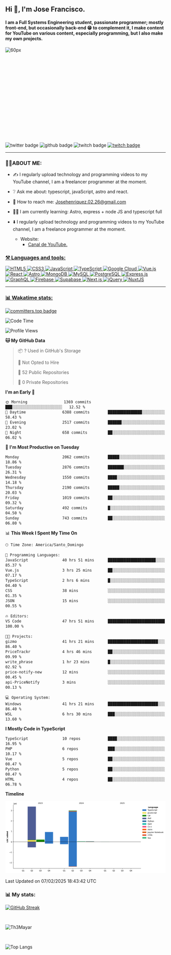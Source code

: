 ## Hi 👋, I'm Jose Francisco.

#### I am a Full Systems Engineering student, passionate programmer; mostly front-end, but occasionally back-end 😁 to complement it, I make content for YouTube on various content, especially programming, but I also make my own projects. 

<div style="width:50%;height:0;padding-bottom:56%;position:relative;">
  <img src="https://media.giphy.com/media/bAQH7WXKqtIBrPs7sR/giphy.gif" alt="60px" witdh="100px" height="80px">
 </div>
 <br>
 <div id="badges" align="left">
    <img src="https://img.shields.io/twitter/follow/G4Henriquez?color=%23298AC1&style=for-the-badge" alt="twitter badge" />
    <img src="https://img.shields.io/github/followers/Th3Mayar?style=for-the-badge" alt="github badge" />
    <img src="https://img.shields.io/twitch/status/th3mayar?color=%232A8DC6&style=for-the-badge" alt="twitch badge" />
    <a href="https://www.linkedin.com/in/jose-fhenr%C3%ADquez/"><img src="https://content.linkedin.com/content/dam/brand/site/img/logo/logo-tm.png" alt="twitch badge" witdh="60" height="28"/></a>
</div>

***

### 👨‍💻ABOUT ME:
+ ✍️ I regularly upload technology and programming videos to my YouTube channel, I am a freelancer programmer at the moment.

+ ❔ Ask me about: typescript, javaScript, astro and react.

+ 📧 How to reach me: Josehenriquez.02.26@gmail.com

+ 👨‍🎓 I am currently learning: Astro, express + node JS and typescript full

+ ⬇️ I regularly upload technology and programming videos to my YouTube channel, I am a freelance programmer at the moment.
  + Website: <ul><li><a href="https://www.youtube.com/channel/UCIK-txT4Zggh55NVEHgzaKQ">Canal de YouTube.</li></ul>

### ⚒️ Languages and tools:
<div align="left">

  ![HTML5](https://img.shields.io/badge/html5-%23E34F26.svg?style=for-the-badge&logo=html5&logoColor=white)
  ![CSS3](https://img.shields.io/badge/css3-%231572B6.svg?style=for-the-badge&logo=css3&logoColor=white)
  ![JavaScript](https://img.shields.io/badge/javascript-%23F7DF1E.svg?style=for-the-badge&logo=javascript&logoColor=black)
  ![TypeScript](https://img.shields.io/badge/typescript-%23007ACC.svg?style=for-the-badge&logo=typescript&logoColor=white)
  ![Google Cloud](https://img.shields.io/badge/Google_Cloud-%234285F4.svg?style=for-the-badge&logo=google-cloud&logoColor=white)
  ![Vue.js](https://img.shields.io/badge/vuejs-%2335495e.svg?style=for-the-badge&logo=vue.js&logoColor=%234FC08D)
  ![React](https://img.shields.io/badge/react-%2320232a.svg?style=for-the-badge&logo=react&logoColor=%2361DAFB)
  ![Astro](https://img.shields.io/badge/astro-%23FF5D01.svg?style=for-the-badge&logo=astro&logoColor=white)
  ![MongoDB](https://img.shields.io/badge/mongodb-%2347A248.svg?style=for-the-badge&logo=mongodb&logoColor=white)
  ![MySQL](https://img.shields.io/badge/mysql-%2300f.svg?style=for-the-badge&logo=mysql&logoColor=white)
  ![PostgreSQL](https://img.shields.io/badge/postgresql-%23336791.svg?style=for-the-badge&logo=postgresql&logoColor=white)
  ![Express.js](https://img.shields.io/badge/express.js-%23404d59.svg?style=for-the-badge&logo=express&logoColor=%2361DAFB)
  ![GraphQL](https://img.shields.io/badge/graphql-%23E10098.svg?style=for-the-badge&logo=graphql&logoColor=white)
  ![Firebase](https://img.shields.io/badge/firebase-%23039BE5.svg?style=for-the-badge&logo=firebase)
  ![Supabase](https://img.shields.io/badge/supabase-%23000000.svg?style=for-the-badge&logo=supabase&logoColor=3ECF8E)
  ![Next.js](https://img.shields.io/badge/next.js-%23000000.svg?style=for-the-badge&logo=next.js&logoColor=white)
  ![jQuery](https://img.shields.io/badge/jquery-%230769AD.svg?style=for-the-badge&logo=jquery&logoColor=white)
  ![NuxtJS](https://img.shields.io/badge/nuxtjs-%2300DC82.svg?style=for-the-badge&logo=nuxtdotjs&logoColor=white)
</div>

***

### 📊 Wakatime stats:
[![committers.top badge](https://user-badge.committers.top/dominican_republic/Th3Mayar.svg)](https://user-badge.committers.top/dominican_republic/Th3Mayar)
<!--START_SECTION:waka-->
![Code Time](http://img.shields.io/badge/Code%20Time-1%2C568%20hrs%2020%20mins-blue)

![Profile Views](http://img.shields.io/badge/Profile%20Views-1-blue)

**🐱 My GitHub Data** 

> 📦 ? Used in GitHub's Storage 
 > 
> 🚫 Not Opted to Hire
 > 
> 📜 52 Public Repositories 
 > 
> 🔑 0 Private Repositories 
 > 
**I'm an Early 🐤** 

```text
🌞 Morning                1369 commits        ███░░░░░░░░░░░░░░░░░░░░░░   12.52 % 
🌆 Daytime                6388 commits        ███████████████░░░░░░░░░░   58.43 % 
🌃 Evening                2517 commits        ██████░░░░░░░░░░░░░░░░░░░   23.02 % 
🌙 Night                  658 commits         ██░░░░░░░░░░░░░░░░░░░░░░░   06.02 % 
```
📅 **I'm Most Productive on Tuesday** 

```text
Monday                   2062 commits        █████░░░░░░░░░░░░░░░░░░░░   18.86 % 
Tuesday                  2876 commits        ███████░░░░░░░░░░░░░░░░░░   26.31 % 
Wednesday                1550 commits        ████░░░░░░░░░░░░░░░░░░░░░   14.18 % 
Thursday                 2190 commits        █████░░░░░░░░░░░░░░░░░░░░   20.03 % 
Friday                   1019 commits        ██░░░░░░░░░░░░░░░░░░░░░░░   09.32 % 
Saturday                 492 commits         █░░░░░░░░░░░░░░░░░░░░░░░░   04.50 % 
Sunday                   743 commits         ██░░░░░░░░░░░░░░░░░░░░░░░   06.80 % 
```


📊 **This Week I Spent My Time On** 

```text
🕑︎ Time Zone: America/Santo_Domingo

💬 Programming Languages: 
JavaScript               40 hrs 51 mins      █████████████████████░░░░   85.37 % 
Vue.js                   3 hrs 25 mins       ██░░░░░░░░░░░░░░░░░░░░░░░   07.17 % 
TypeScript               2 hrs 6 mins        █░░░░░░░░░░░░░░░░░░░░░░░░   04.40 % 
CSS                      38 mins             ░░░░░░░░░░░░░░░░░░░░░░░░░   01.35 % 
JSON                     15 mins             ░░░░░░░░░░░░░░░░░░░░░░░░░   00.55 % 

🔥 Editors: 
VS Code                  47 hrs 51 mins      █████████████████████████   100.00 % 

🐱‍💻 Projects: 
gizmo                    41 hrs 21 mins      ██████████████████████░░░   86.40 % 
PriceTrackr              4 hrs 46 mins       ██░░░░░░░░░░░░░░░░░░░░░░░   09.99 % 
write_phrase             1 hr 23 mins        █░░░░░░░░░░░░░░░░░░░░░░░░   02.92 % 
price-notify-new         12 mins             ░░░░░░░░░░░░░░░░░░░░░░░░░   00.45 % 
api-PriceNotify          3 mins              ░░░░░░░░░░░░░░░░░░░░░░░░░   00.13 % 

💻 Operating System: 
Windows                  41 hrs 21 mins      ██████████████████████░░░   86.40 % 
WSL                      6 hrs 30 mins       ███░░░░░░░░░░░░░░░░░░░░░░   13.60 % 
```

**I Mostly Code in TypeScript** 

```text
TypeScript               10 repos            ████░░░░░░░░░░░░░░░░░░░░░   16.95 % 
PHP                      6 repos             ███░░░░░░░░░░░░░░░░░░░░░░   10.17 % 
Vue                      5 repos             ██░░░░░░░░░░░░░░░░░░░░░░░   08.47 % 
Python                   5 repos             ██░░░░░░░░░░░░░░░░░░░░░░░   08.47 % 
HTML                     4 repos             ██░░░░░░░░░░░░░░░░░░░░░░░   06.78 % 
```



**Timeline**

![Lines of Code chart](https://raw.githubusercontent.com/Th3Mayar/Th3Mayar/main/assets/bar_graph.png)


 Last Updated on 07/02/2025 18:43:42 UTC
<!--END_SECTION:waka-->

### 📊 My stats:

[![GitHub Streak](https://streak-stats.demolab.com/?user=Th3Mayar&theme=dark)](https://git.io/streak-stats)

<br>

![Th3Mayar](https://github-readme-stats.vercel.app/api?username=th3mayar&show_icons=true&theme=dark&show=reviews,discussions_started,discussions_answered,prs_merged,prs_merged_percentage)

<br>

![Top Langs](https://github-readme-stats.vercel.app/api/top-langs/?username=Th3Mayar&layout=compact&theme=dark)
